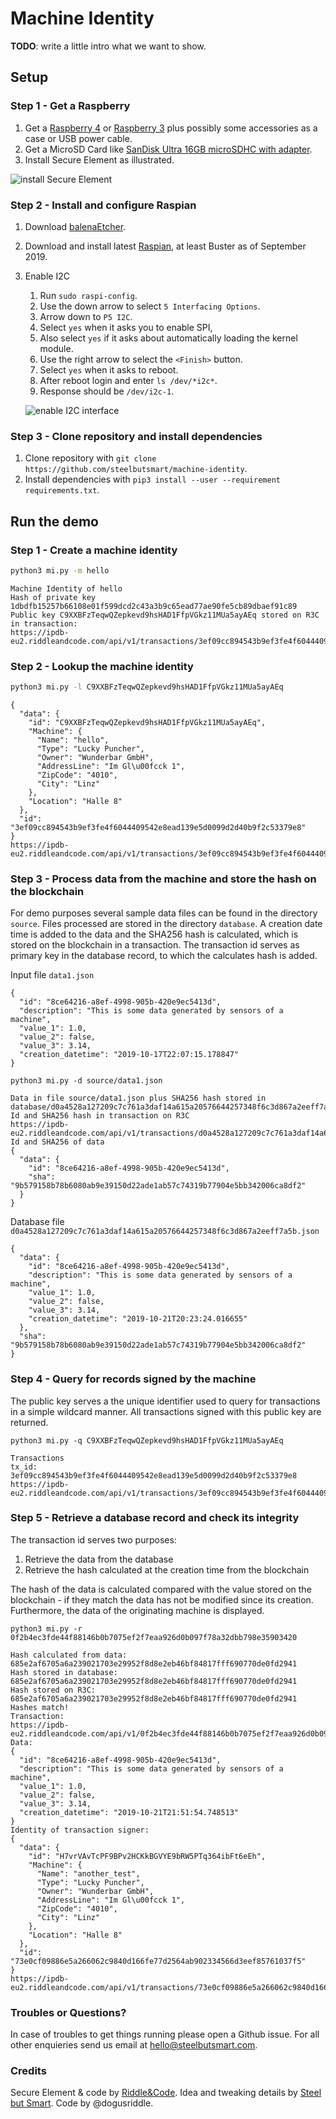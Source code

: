 # Machine Identity

**TODO**: write a little intro what we want to show. 

## Setup

### Step 1 - Get a Raspberry

1. Get a [Raspberry 4](https://www.raspberrypi.org/products/raspberry-pi-4-model-b/) or [Raspberry 3](https://www.raspberrypi.org/products/raspberry-pi-3-model-b-plus/) plus possibly some accessories as a case or USB power cable. 
2. Get a MicroSD Card like [SanDisk Ultra 16GB microSDHC with adapter](https://www.amazon.de/SanDisk-Ultra-microSDHC-Speicherkarte-Adapter/dp/B073S9SFK2/).
3. Install Secure Element as illustrated.

![install Secure Element](images/install_secure_element_on_raspberry.png?raw=true "install Secure Element")

### Step 2 - Install and configure Raspian
1. Download [balenaEtcher](https://www.balena.io/etcher/).
2. Download and install latest [Raspian](https://www.raspberrypi.org/downloads/raspbian/), at least Buster as of September 2019.
3. Enable I2C
    1. Run `sudo raspi-config`.
    2. Use the down arrow to select `5 Interfacing Options`.
    3. Arrow down to `P5 I2C`.
    4. Select `yes` when it asks you to enable SPI,
    5. Also select `yes` if it asks about automatically loading the kernel module.
    6. Use the right arrow to select the `<Finish>` button.
    7. Select `yes` when it asks to reboot.
    8. After reboot login and enter `ls /dev/*i2c*`.
    9. Response should be `/dev/i2c-1`.
    
    ![enable I2C interface](images/enable_I2C_interface.png?raw=true "enable I2C interface")

### Step 3 - Clone repository and install dependencies

1. Clone repository with `git clone https://github.com/steelbutsmart/machine-identity`.
2. Install dependencies with `pip3 install --user --requirement requirements.txt`.

## Run the demo

### Step 1 - Create a machine identity
```bash
python3 mi.py -m hello
```
```
Machine Identity of hello
Hash of private key 1dbdfb15257b66108e01f599dcd2c43a3b9c65ead77ae90fe5cb89dbaef91c89
Public key C9XXBFzTeqwQZepkevd9hsHAD1FfpVGkz11MUa5ayAEq stored on R3C in transaction:
https://ipdb-eu2.riddleandcode.com/api/v1/transactions/3ef09cc894543b9ef3fe4f6044409542e8ead139e5d0099d2d40b9f2c53379e8
```
### Step 2 - Lookup the machine identity
```bash
python3 mi.py -l C9XXBFzTeqwQZepkevd9hsHAD1FfpVGkz11MUa5ayAEq
```
```
{
  "data": {
    "id": "C9XXBFzTeqwQZepkevd9hsHAD1FfpVGkz11MUa5ayAEq",
    "Machine": {
      "Name": "hello",
      "Type": "Lucky Puncher",
      "Owner": "Wunderbar GmbH",
      "AddressLine": "Im Gl\u00fcck 1",
      "ZipCode": "4010",
      "City": "Linz"
    },
    "Location": "Halle 8"
  },
  "id": "3ef09cc894543b9ef3fe4f6044409542e8ead139e5d0099d2d40b9f2c53379e8"
}
https://ipdb-eu2.riddleandcode.com/api/v1/transactions/3ef09cc894543b9ef3fe4f6044409542e8ead139e5d0099d2d40b9f2c53379e8
```

### Step 3 - Process data from the machine and store the hash on the blockchain

For demo purposes several sample data files can be found in the directory `source`. Files processed are stored in the directory `database`. A creation date time is added to the data and the SHA256 hash is calculated, which is stored on the blockchain in a transaction. The transaction id serves as primary key in the database record, to which the calculates hash is added.

Input file `data1.json`
```
{
  "id": "8ce64216-a8ef-4998-905b-420e9ec5413d", 
  "description": "This is some data generated by sensors of a machine", 
  "value_1": 1.0, 
  "value_2": false, 
  "value_3": 3.14, 
  "creation_datetime": "2019-10-17T22:07:15.178847"
}
```

```
python3 mi.py -d source/data1.json
```
```
Data in file source/data1.json plus SHA256 hash stored in
database/d0a4528a127209c7c761a3daf14a615a20576644257348f6c3d867a2eeff7a5b.json
Id and SHA256 hash in transaction on R3C
https://ipdb-eu2.riddleandcode.com/api/v1/transactions/d0a4528a127209c7c761a3daf14a615a20576644257348f6c3d867a2eeff7a5b
Id and SHA256 of data
{
  "data": {
    "id": "8ce64216-a8ef-4998-905b-420e9ec5413d",
    "sha": "9b579158b78b6080ab9e39150d22ade1ab57c74319b77904e5bb342006ca8df2"
  }
}
```

Database file `d0a4528a127209c7c761a3daf14a615a20576644257348f6c3d867a2eeff7a5b.json`
```
{
  "data": {
    "id": "8ce64216-a8ef-4998-905b-420e9ec5413d", 
    "description": "This is some data generated by sensors of a machine", 
    "value_1": 1.0, 
    "value_2": false, 
    "value_3": 3.14, 
    "creation_datetime": "2019-10-21T20:23:24.016655"
  }, 
  "sha": "9b579158b78b6080ab9e39150d22ade1ab57c74319b77904e5bb342006ca8df2"
}
````

### Step 4 - Query for records signed by the machine

The public key serves a the unique identifier used to query for transactions in a simple wildcard manner. All transactions signed with this public key are returned.
```
python3 mi.py -q C9XXBFzTeqwQZepkevd9hsHAD1FfpVGkz11MUa5ayAEq
```
```
Transactions
tx_id: 3ef09cc894543b9ef3fe4f6044409542e8ead139e5d0099d2d40b9f2c53379e8
https://ipdb-eu2.riddleandcode.com/api/v1/transactions/3ef09cc894543b9ef3fe4f6044409542e8ead139e5d0099d2d40b9f2c53379e8
```

### Step 5 - Retrieve a database record and check its integrity

The transaction id serves two purposes:
1. Retrieve the data from the database
2. Retrieve the hash calculated at the creation time from the blockchain

The hash of the data is calculated compared with the value stored on the blockchain - if they match the data has not be modified since its creation. Furthermore, the data of the originating machine is displayed.
```
python3 mi.py -r 0f2b4ec3fde44f88146b0b7075ef2f7eaa926d0b097f78a32dbb798e35903420
```
```
Hash calculated from data: 685e2af6705a6a239021703e29952f8d8e2eb46bf84817fff690770de0fd2941
Hash stored in database:   685e2af6705a6a239021703e29952f8d8e2eb46bf84817fff690770de0fd2941
Hash stored on R3C:        685e2af6705a6a239021703e29952f8d8e2eb46bf84817fff690770de0fd2941
Hashes match!
Transaction:
https://ipdb-eu2.riddleandcode.com/api/v1/0f2b4ec3fde44f88146b0b7075ef2f7eaa926d0b097f78a32dbb798e35903420
Data:
{
  "id": "8ce64216-a8ef-4998-905b-420e9ec5413d",
  "description": "This is some data generated by sensors of a machine",
  "value_1": 1.0,
  "value_2": false,
  "value_3": 3.14,
  "creation_datetime": "2019-10-21T21:51:54.748513"
}
Identity of transaction signer:
{
  "data": {
    "id": "H7vrVAvTcPF9BPv2HCKkBGVYE9bRW5PTq364ibFt6eEh",
    "Machine": {
      "Name": "another_test",
      "Type": "Lucky Puncher",
      "Owner": "Wunderbar GmbH",
      "AddressLine": "Im Gl\u00fcck 1",
      "ZipCode": "4010",
      "City": "Linz"
    },
    "Location": "Halle 8"
  },
  "id": "73e0cf09886e5a266062c9840d166fe77d2564ab902334566d3eef85761037f5"
}
https://ipdb-eu2.riddleandcode.com/api/v1/transactions/73e0cf09886e5a266062c9840d166fe77d2564ab902334566d3eef85761037f5
```


### Troubles or Questions?
In case of troubles to get things running please open a Github issue. For all other enquieries send us email at [hello@steelbutsmart.com](mailto:hello@steelbutsmart.com).

### Credits 
Secure Element & code by [Riddle&Code](https://www.riddleandcode.com). Idea and tweaking details by [Steel but Smart](https://steelbutsmart.com). Code by @dogusriddle.
